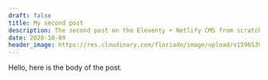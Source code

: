 ```yaml
---
draft: false
title: My second post
description: The second post on the Eleventy + Netlify CMS from scratch blog
date: 2020-10-09
header_image: https://res.cloudinary.com/floriade/image/upload/v1596539394/wedding-flowers/wedding-flowers-by-floriade-00033.jpg
---
```


Hello, here is the body of the post.
